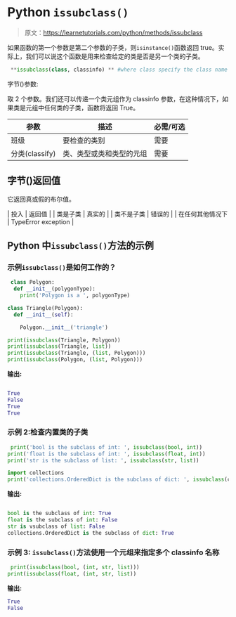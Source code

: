 # Python `issubclass()`

> 原文：<https://learnetutorials.com/python/methods/issubclass>

如果函数的第一个参数是第二个参数的子类，则`isinstance()`函数返回 true。实际上，我们可以说这个函数是用来检查给定的类是否是另一个类的子类。

```py
 **issubclass(class, classinfo) ** #where class specify the class name 

```

字节()参数:

取 2 个参数。我们还可以传递一个类元组作为 classinfo 参数，在这种情况下，如果类是元组中任何类的子类，函数将返回 True。

| 参数 | 描述 | 必需/可选 |
| --- | --- | --- |
| 班级 | 要检查的类别 | 需要 |
| 分类(classify) | 类、类型或类和类型的元组 | 需要 |

## 字节()返回值

它返回真或假的布尔值。

| 投入 | 返回值 |
| 类是子类 | 真实的 |
| 类不是子类 | 错误的 |
| 在任何其他情况下 | TypeError exception |

## Python 中`issubclass()`方法的示例

### 示例`issubclass()`是如何工作的？

```py
 class Polygon:
  def __init__(polygonType):
    print('Polygon is a ', polygonType)

class Triangle(Polygon):
  def __init__(self):

    Polygon.__init__('triangle')

print(issubclass(Triangle, Polygon))
print(issubclass(Triangle, list))
print(issubclass(Triangle, (list, Polygon)))
print(issubclass(Polygon, (list, Polygon))) 
```

**输出:**

```py

True
False
True
True 
```

### 示例 2:检查内置类的子类

```py
 print('bool is the subclass of int: ', issubclass(bool, int))
print('float is the subclass of int: ', issubclass(float, int))
print('str is the subclass of list: ', issubclass(str, list))

import collections
print('collections.OrderedDict is the subclass of dict: ', issubclass(collections.OrderedDict, dict)) 

```

**输出:**

```py

bool is the subclass of int: True
float is the subclass of int: False
str is vsubclass of list: False
collections.OrderedDict is the subclass of dict: True 
```

### 示例 3: `issubclass()`方法使用一个元组来指定多个 classinfo 名称

```py
 print(issubclass(bool, (int, str, list)))
print(issubclass(float, (int, str, list)) 

```

**输出:**

```py
True
False 

```